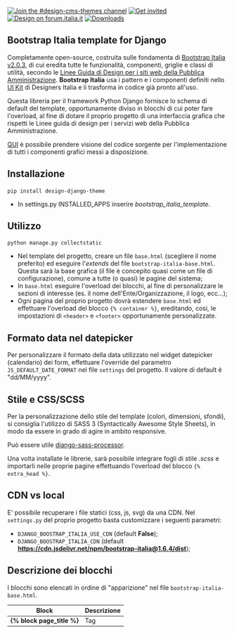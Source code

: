 [![Join the #design-cms-themes channel](https://img.shields.io/badge/Slack%20channel-%23design--cms--themes-blue.svg?logo=slack)](https://developersitalia.slack.com/messages/C91K0K085)
[![Get invited](https://slack.developers.italia.it/badge.svg)](https://slack.developers.italia.it/)
[![Design on forum.italia.it](https://img.shields.io/badge/Forum-Design-blue.svg)](https://forum.italia.it/c/design/user-interface)
[![Downloads](https://pepy.tech/badge/design-django-theme)](https://pepy.tech/project/design-django-theme)

Bootstrap Italia template for Django
-----------------------------------------

Completamente open-source, costruita sulle fondamenta di [Bootstrap Italia v2.0.3](https://italia.github.io/bootstrap-italia/),
di cui eredita tutte le funzionalità, componenti, griglie e classi di utilità,
secondo le [Linee Guida di Design per i siti web della Pubblica Amministrazione](https://docs.italia.it/italia/designers-italia/design-linee-guida-docs/it/stabile/).
**Bootstrap Italia** usa i pattern e i componenti definiti nello [UI Kit](https://designers.italia.it/kit/ui-kit/)
di Designers Italia e li trasforma in codice già pronto all'uso.

Questa libreria per il framework Python Django fornisce lo schema di default
del template, opportunamente diviso in blocchi di cui poter fare l'overload,
al fine di dotare il proprio progetto di una interfaccia grafica che rispetti
le Linee guida di design per i servizi web della Pubblica Amministrazione.

[QUI](https://italia.github.io/bootstrap-italia/docs/come-iniziare/introduzione/)
è possibile prendere visione del codice sorgente per l'implementazione di tutti
i componenti grafici messi a disposizione.

Installazione
-------------

```
pip install design-django-theme
```
- In settings.py INSTALLED_APPS inserire *bootstrap_italia_template*.


Utilizzo
--------

```
python manage.py collectstatic
```

- Nel template del progetto, creare un file ```base.html``` (scegliere il nome
preferito) ed eseguire l'*extends* del file ```bootstrap-italia-base.html```. Questa
sarà la base grafica (il file è concepito quasi come un file di configurazione),
comune a tutte (o quasi) le pagine del sistema;
- In ```base.html``` eseguire l'overload dei blocchi, al fine di personalizzare
le sezioni di interesse (es. il nome dell'Ente/Organizzazione, il logo, ecc...);
- Ogni pagina del proprio progetto dovrà estendere ```base.html``` ed effettuare
l'overload del blocco ```{% container %}```, ereditando, cosi, le impostazioni
di ```<header>``` e  ```<footer>``` opportunamente personalizzate.

Formato data nel datepicker
---------------------------

Per personalizzare il formato della data utilizzato nel widget datepicker (calendario)
dei form, effettuare l'override del parametro ```JS_DEFAULT_DATE_FORMAT``` nel
file ```settings``` del progetto.
Il valore di default è "dd/MM/yyyy".

Stile e CSS/SCSS
----------------

Per la personalizzazione dello stile del template (colori, dimensioni, sfondi),
si consiglia l'utilizzo di SASS 3 (Syntactically Awesome Style Sheets), in modo
da essere in grado di agire in ambito responsive.

Può essere utile [django-sass-processor](https://pypi.org/project/django-sass-processor).

Una volta installate le librerie, sarà possibile integrare fogli di stile *.scss*
e importarli nelle proprie pagine effettuando l'overload del blocco ```{% extra_head %}```.

CDN vs local
------------

E' possibile recuperare i file statici (css, js, svg) da una CDN.
Nel ```settings.py``` del proprio progetto basta customizzare i seguenti parametri:

- ```DJANGO_BOOSTRAP_ITALIA_USE_CDN``` (default **False**);
- ```DJANGO_BOOSTRAP_ITALIA_CDN``` (default **https://cdn.jsdelivr.net/npm/bootstrap-italia@1.6.4/dist**);

Descrizione dei blocchi
-----------------------

I blocchi sono elencati in ordine di "apparizione" nel file ```bootstrap-italia-base.html```.

| Block                                 | Descrizione           |
| --------------------------------------|---------------------|
| **{% block page_title %}**            | Tag <title> della pagina   |
| **{% block page_meta_description %}** | tag <meta-description> della pagina   |
| **{% block page_meta_keywords %}**    | tag <meta-keywords> della pagina   |
| **{% block page_meta_robots %}**    | tag <meta-robots> della pagina   |
| **{% block extra_head %}** | Extra CSS o Javascript   |
| **{% block header_wrapper %}** | Intero blocco Header   |
| **{% block header_slim_wrapper %}** | Striscia top in Header   |
| **{% block header_center_wrapper_columns %}** | Classe per definizione colonne in griglia in "it-header-center-wrapper"   |
| **{% block header_slim_top_left %}** | Striscia top left che avvolge header_slim_org_name  |
| **{% block header_slim_org_name %}** | Nome organizzazione in Header top   |
| **{% block header_slim_mobile_org_name %}** | Nome organizzazione in Header top (mobile)   |
| **{% block header_mobile_arrow %}** | Icona freccia sub-menu in Header top (mobile)   |
| **{% block header_mobile_slim_menu %}** | Sub-menu nome organizzazione (mobile)   |
| **{% block header_slim_right_zone %}** | Area di destra in Header top   |
| **{% block header_slim_sub_menu %}** | Sub-menu area di destra in Header top   |
| **{% block header_slim_buttons %}** | Button area di destra in Header top   |
| **{% block header_brand_wrapper %}** | Wrapper div del logo   |
| **{% block header_brand_text %}** | Wrapper div del testo del logo   |
| **{% block header_center_logo %}** | Header logo principale  |
| **{% block header_center_org_name %}** | Nome organizzazione principale in Header   |
| **{% block header_center_org_subname %}** | Descrizione organizzazione in Header   |
| **{% block header_center_right_zone %}** | Area di destra sezione principale Header  |
| **{% block header_center_social %}** | Area icone social in sezione principale Header   |
| **{% block header_center_search %}** | Area "Cerca" in sezione principale Header   |
| **{% block header_center_search_text %}** | Area di testo in "Cerca"  |
| **{% block header_center_search_word %}** | Testo "Cerca"   |
| **{% block header_center_search_icon %}** | Icona tasto "Cerca"   |
| **{% block main_menu %}** | Menu principale in Header  |
| **{% block menu_links %}** | Voci del menu principale |
| **{% block messages %}** | Messaggi di sistema   |
| **{% block centered_messages %}** | Messaggi di sistema, centrati, con margin e padding settati   |
| **{% block container %}** | Contenuto della pagina, senza padding e margin   |
| **{% block centered_container %}** | Contenuto della pagina, centrato, con margin e padding settati   |
| **{% block footer %}** | Area footer   |
| **{% block footer_top_section %}** | Striscia top in Footer   |
| **{% block footer_logo %}** | Logo Footer  |
| **{% block footer_org_text %}** | Area nome organizzazione in Footer   |
| **{% block footer_org_name %}** | Nome organizzazione in Footer   |
| **{% block footer_org_subname %}** | Descrizione organizzazione in Footer   |
| **{% block footer_menu_section %}** | Sezione menu centrali in Footer   |
| **{% block first_column %}** | Prima colonna in sezione centrale in Footer   |
| **{% block second_column %}** | Seconda colonna in sezione centrale in Footer   |
| **{% block third_column %}** | Terza colonna in sezione centrale in Footer   |
| **{% block fourth_column %}** | Quarta colonna in sezione centrale in Footer   |
| **{% block footer_contacts_section %}** | Sezione contatti in Footer   |
| **{% block footer_bottom %}** | Striscia bottom in Footer   |
| **{% block footer_bottom_content %}** | Contenuto striscia bottom in Footer   |
| **{% block bottom_scripts %}** | Javascripts   |
| **{% block extra_scripts %}** | Javascript aggiuntivi a fine pagina   |


Esempio di base.html
--------------------

```
<!-- Extends default Bootstrap Italia template -->
{% extends 'bootstrap-italia-base.html' %}

<!-- From app django-sass-processor -->
{% load sass_tags %}

{% load static %}

<!-- Page Title -->
{% block page_title %}
Università della Calabria
{% endblock page_title %}

<!-- My custom scss sheet -->
{% block extra_head %}
<link rel="stylesheet" href="{% sass_src 'css/unical-style.scss' %}" type="text/css" />
{% endblock extra_head %}

<!-- URL link top left -->
{% block header_slim_org_url %}
https://www.unical.it
{% endblock header_slim_org_url %}

<!-- Name top left -->
{% block header_slim_org_name %}
Università della Calabria
{% endblock header_slim_org_name %}

<!-- Mobile slim_org_name -->
{% block header_slim_mobile_org_name %}
Università della Calabria
{% endblock header_slim_mobile_org_name %}

<!-- Make empty areas -->
{% block header_mobile_arrow %}{% endblock header_mobile_arrow %}
{% block header_mobile_slim_menu %}{% endblock header_mobile_slim_menu %}

<!-- Logo in Header -->
{% block header_center_logo %}
<img class="icon" src="{% static 'images/logo.png' %}" />
{% endblock header_center_logo %}

<!-- Organization name in Header -->
{% block header_center_org_name %}
Università della Calabria
{% endblock header_center_org_name %}

<!-- Organization description in Header -->
{% block header_center_org_subname %}
Il Campus per eccellenza
{% endblock header_center_org_subname %}

<!-- Logo in Footer -->
{% block footer_logo %}
<img class="icon" src="{% static 'images/logo_white.png' %}" />
{% endblock footer_logo %}

<!-- Organization name in Footer -->
{% block footer_org_name %}
Università della Calabria
{% endblock footer_org_name %}

<!-- Organization name in Footer -->
{% block footer_org_subname %}
Il Campus per eccellenza
{% endblock footer_org_subname %}
```

Widget per i form fields di Django
-----------------------------------

Definiti i [Django widgets](https://docs.djangoproject.com/en/2.2/ref/forms/widgets/)
per l'adeguamento grafico dei form alle linee guida di **Boostrap Italia**.

![Radio Box](data/gallery/widget_radio.png)
_Radio box field_

![Select Box](data/gallery/widget_select.png)
_Select box field_

![Date Field](data/gallery/widget_date.png)
_Date field_

Per l'utilizzo dei [Django Formset](https://docs.djangoproject.com/en/2.2/topics/forms/formsets/)
si consiglia l'utilizzo nel proprio progetto della libreria
[django-form-builder](https://github.com/UniversitaDellaCalabria/django-form-builder.git)
dell'[Università della Calabria](https://github.com/UniversitaDellaCalabria).

Viene fornito a tale scopo un widget ad-hoc.

![Formset Field](data/gallery/widget_formset.png)
_Formset field_


Galleria
--------

![Home](data/gallery/default.png)
_**Frontend**: Schermata di default del template_
